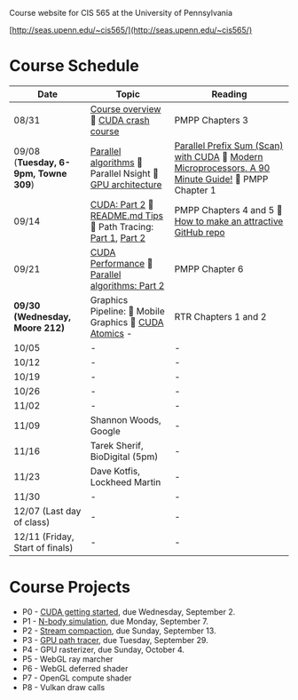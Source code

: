 Course website for CIS 565 at the University of Pennsylvania

[http://seas.upenn.edu/~cis565/](http://seas.upenn.edu/~cis565/)

# Course Schedule

 Date | Topic | Reading
 ---- | ----- | -------
08/31 | [Course overview](lectures/0-Course-Overview.pptx?raw=true) :small_blue_diamond: [CUDA crash course](lectures/1-CUDA-Introduction-1.pptx?raw=true) | PMPP Chapters 3
09/08 (**Tuesday, 6-9pm, Towne 309**) | [Parallel algorithms](https://github.com/CIS565-Fall-2015/cis565-fall-2015.github.io/raw/master/lectures/2-Parallel-Algorithms.pptx) :small_blue_diamond: Parallel Nsight :small_blue_diamond: [GPU architecture](https://github.com/CIS565-Fall-2015/cis565-fall-2015.github.io/raw/master/lectures/3-GPU-Architecture-Overview.pptx) | [Parallel Prefix Sum (Scan) with CUDA](http://http.developer.nvidia.com/GPUGems3/gpugems3_ch39.html) :small_blue_diamond: [Modern Microprocessors. A 90 Minute Guide!](http://www.lighterra.com/papers/modernmicroprocessors/) :small_blue_diamond: PMPP Chapter 1
09/14 | [CUDA: Part 2](https://github.com/CIS565-Fall-2015/cis565-fall-2015.github.io/raw/master/lectures/4-CUDA-Introduction-2-of-2.pptx) :small_blue_diamond: [README.md Tips](https://github.com/CIS565-Fall-2015/cis565-fall-2015.github.io/raw/master/lectures/6-README-Tips.pptx) :small_blue_diamond: Path Tracing: [Part 1](https://github.com/CIS565-Fall-2015/cis565-fall-2015.github.io/raw/master/lectures/4.1-Path-Tracing-1.pdf), [Part 2](https://github.com/CIS565-Fall-2015/cis565-fall-2015.github.io/raw/master/lectures/4.2-Path-Tracing-2.pdf) | PMPP Chapters 4 and 5 :small_blue_diamond: [How to make an attractive GitHub repo](https://github.com/pjcozzi/Articles/tree/master/CIS565/GitHubRepo)
09/21 | [CUDA Performance](https://github.com/CIS565-Fall-2015/cis565-fall-2015.github.io/raw/master/lectures/7-CUDA-Performance.pptx)  :small_blue_diamond: [Parallel algorithms: Part 2](https://github.com/CIS565-Fall-2015/cis565-fall-2015.github.io/raw/master/lectures/5-Parallel-Algorithms-2.pptx) | PMPP Chapter 6
**09/30 (Wednesday, Moore 212)** | Graphics Pipeline: :small_blue_diamond: Mobile Graphics :small_blue_diamond: [CUDA Atomics](https://github.com/CIS565-Fall-2015/cis565-fall-2015.github.io/raw/master/lectures/8-CUDA-Atomics.pptx) - | RTR Chapters 1 and 2
10/05 | - | -
10/12 | - | -
10/19 | - | -
10/26 | - | -
11/02 | - | -
11/09 | Shannon Woods, Google | -
11/16 | Tarek Sherif, BioDigital (5pm) | -
11/23 | Dave Kotfis, Lockheed Martin | -
11/30 | - | -
12/07 (Last day of class)       | - | -
12/11 (Friday, Start of finals) | - | -

# Course Projects

* P0 - [CUDA getting started](https://github.com/CIS565-Fall-2015/Project0-CUDA-Getting-Started), due Wednesday, September 2.
* P1 - [N-body simulation](https://github.com/CIS565-Fall-2015/Project1-CUDA-Introduction), due Monday, September 7.
* P2 - [Stream compaction](https://github.com/CIS565-Fall-2015/Project2-Stream-Compaction/blob/master/README.md), due Sunday, September 13.
* P3 - [GPU path tracer](https://github.com/CIS565-Fall-2015/Project3-CUDA-Path-Tracer), due Tuesday, September 29.
* P4 - GPU rasterizer, due Sunday, October 4.
* P5 - WebGL ray marcher
* P6 - WebGL deferred shader
* P7 - OpenGL compute shader
* P8 - Vulkan draw calls
